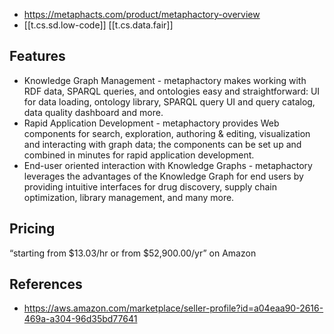 
- https://metaphacts.com/product/metaphactory-overview
- [[t.cs.sd.low-code]] [[t.cs.data.fair]]


## Features

- Knowledge Graph Management - metaphactory makes working with RDF data, SPARQL queries, and ontologies easy and straightforward: UI for data loading, ontology library, SPARQL query UI and query catalog, data quality dashboard and more.
- Rapid Application Development - metaphactory provides Web components for search, exploration, authoring & editing, visualization and interacting with graph data; the components can be set up and combined in minutes for rapid application development.
- End-user oriented interaction with Knowledge Graphs - metaphactory leverages the advantages of the Knowledge Graph for end users by providing intuitive interfaces for drug discovery, supply chain optimization, library management, and many more.

## Pricing

“starting from $13.03/hr or from $52,900.00/yr” on Amazon

## References

- https://aws.amazon.com/marketplace/seller-profile?id=a04eaa90-2616-469a-a304-96d35bd77641